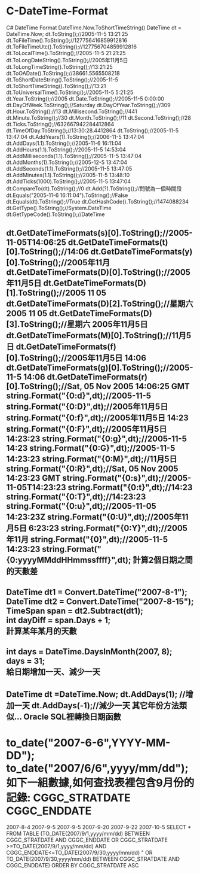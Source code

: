 # C-DateTime-Format
C# DateTime Format
DateTime.Now.ToShortTimeString()
DateTime dt = DateTime.Now;
dt.ToString();//2005-11-5 13:21:25
dt.ToFileTime().ToString();//127756416859912816
dt.ToFileTimeUtc().ToString();//127756704859912816
dt.ToLocalTime().ToString();//2005-11-5 21:21:25
dt.ToLongDateString().ToString();//2005年11月5日
dt.ToLongTimeString().ToString();//13:21:25
dt.ToOADate().ToString();//38661.5565508218
dt.ToShortDateString().ToString();//2005-11-5
dt.ToShortTimeString().ToString();//13:21
dt.ToUniversalTime().ToString();//2005-11-5 5:21:25
dt.Year.ToString();//2005
dt.Date.ToString();//2005-11-5 0:00:00
dt.DayOfWeek.ToString();//Saturday
dt.DayOfYear.ToString();//309
dt.Hour.ToString();//13
dt.Millisecond.ToString();//441
dt.Minute.ToString();//30
dt.Month.ToString();//11
dt.Second.ToString();//28
dt.Ticks.ToString();//632667942284412864
dt.TimeOfDay.ToString();//13:30:28.4412864
dt.ToString();//2005-11-5 13:47:04
dt.AddYears(1).ToString();//2006-11-5 13:47:04
dt.AddDays(1.1).ToString();//2005-11-6 16:11:04
dt.AddHours(1.1).ToString();//2005-11-5 14:53:04
dt.AddMilliseconds(1.1).ToString();//2005-11-5 13:47:04
dt.AddMonths(1).ToString();//2005-12-5 13:47:04
dt.AddSeconds(1.1).ToString();//2005-11-5 13:47:05
dt.AddMinutes(1.1).ToString();//2005-11-5 13:48:10
dt.AddTicks(1000).ToString();//2005-11-5 13:47:04
dt.CompareTo(dt).ToString();//0
dt.Add(?).ToString();//問號為一個時間段
dt.Equals("2005-11-6 16:11:04").ToString();//False
dt.Equals(dt).ToString();//True
dt.GetHashCode().ToString();//1474088234
dt.GetType().ToString();//System.DateTime
dt.GetTypeCode().ToString();//DateTime
 
dt.GetDateTimeFormats(s)[0].ToString();//2005-11-05T14:06:25
dt.GetDateTimeFormats(t)[0].ToString();//14:06
dt.GetDateTimeFormats(y)[0].ToString();//2005年11月
dt.GetDateTimeFormats(D)[0].ToString();//2005年11月5日
dt.GetDateTimeFormats(D)[1].ToString();//2005 11 05
dt.GetDateTimeFormats(D)[2].ToString();//星期六 2005 11 05
dt.GetDateTimeFormats(D)[3].ToString();//星期六 2005年11月5日
dt.GetDateTimeFormats(M)[0].ToString();//11月5日
dt.GetDateTimeFormats(f)[0].ToString();//2005年11月5日 14:06
dt.GetDateTimeFormats(g)[0].ToString();//2005-11-5 14:06
dt.GetDateTimeFormats(r)[0].ToString();//Sat, 05 Nov 2005 14:06:25 GMT
string.Format("{0:d}",dt);//2005-11-5
string.Format("{0:D}",dt);//2005年11月5日
string.Format("{0:f}",dt);//2005年11月5日 14:23
string.Format("{0:F}",dt);//2005年11月5日 14:23:23
string.Format("{0:g}",dt);//2005-11-5 14:23
string.Format("{0:G}",dt);//2005-11-5 14:23:23
string.Format("{0:M}",dt);//11月5日
string.Format("{0:R}",dt);//Sat, 05 Nov 2005 14:23:23 GMT
string.Format("{0:s}",dt);//2005-11-05T14:23:23
string.Format("{0:t}",dt);//14:23
string.Format("{0:T}",dt);//14:23:23
string.Format("{0:u}",dt);//2005-11-05 14:23:23Z
string.Format("{0:U}",dt);//2005年11月5日 6:23:23
string.Format("{0:Y}",dt);//2005年11月
string.Format("{0}",dt);//2005-11-5 14:23:23
string.Format("{0:yyyyMMddHHmmssffff}",dt);
計算2個日期之間的天數差
-----------------------------------------------
DateTime dt1 = Convert.DateTime("2007-8-1");  
DateTime dt2 = Convert.DateTime("2007-8-15"); 
TimeSpan span = dt2.Subtract(dt1);            
int dayDiff = span.Days + 1;                  
計算某年某月的天數
-----------------------------------------------  
int days = DateTime.DaysInMonth(2007, 8);     
days = 31;                                    
給日期增加一天、減少一天
-----------------------------------------------
DateTime dt =DateTime.Now;
dt.AddDays(1); //增加一天
dt.AddDays(-1);//減少一天
其它年份方法類似...
Oracle SQL裡轉換日期函數
-----------------------------------------------
to_date("2007-6-6",YYYY-MM-DD");
to_date("2007/6/6",yyyy/mm/dd");
如下一組數據,如何查找表裡包含9月份的記錄:
CGGC_STRATDATE  CGGC_ENDDATE
=========================================
2007-8-4  2007-9-5
2007-9-5  2007-9-20
2007-9-22  2007-10-5
SELECT * FROM TABLE
(TO_DATE(2007/9/1,yyyy/mm/dd) BETWEEN CGGC_STRATDATE
AND CGGC_ENDDATE OR CGGC_STRATDATE >=TO_DATE(2007/9/1,yyyy/mm/dd)
AND CGGC_ENDDATE<=TO_DATE(2007/9/30,yyyy/mm/dd) "
OR TO_DATE(2007/9/30,yyyy/mm/dd) BETWEEN CGGC_STRATDATE
AND CGGC_ENDDATE) ORDER BY CGGC_STRATDATE ASC
